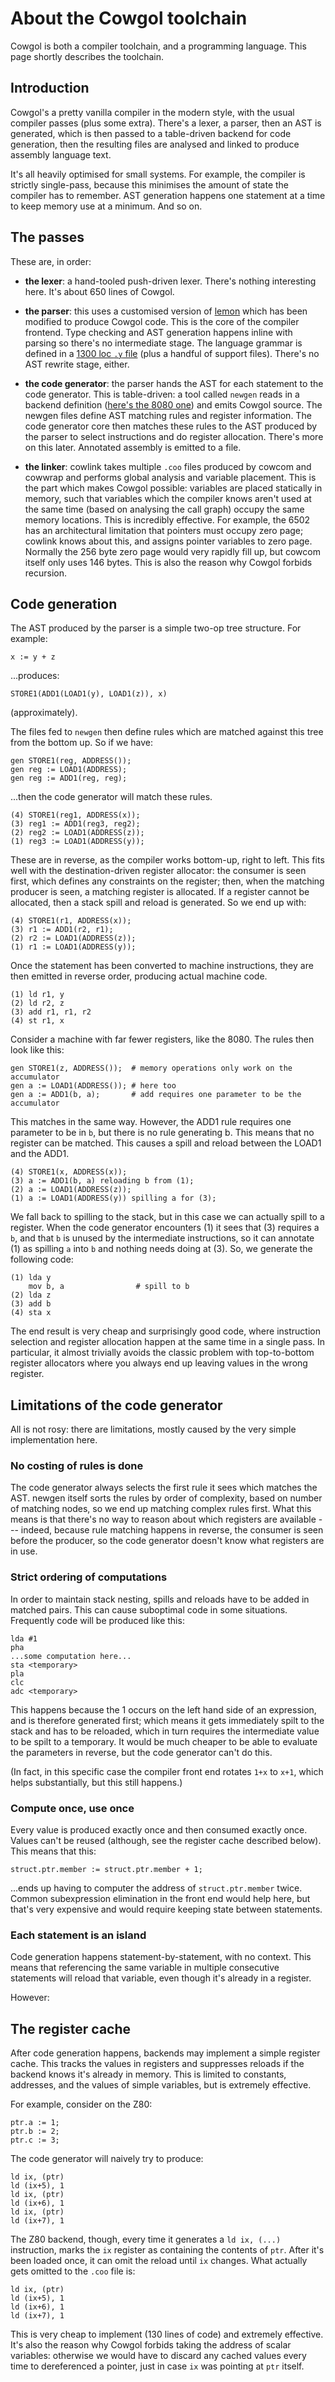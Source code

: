 About the Cowgol toolchain
==========================

Cowgol is both a compiler toolchain, and a programming language. This page
shortly describes the toolchain.

## Introduction

Cowgol's a pretty vanilla compiler in the modern style, with the usual
compiler passes (plus some extra). There's a lexer, a parser,
then an AST is generated, which is then passed to a table-driven backend
for code generation, then the resulting files are analysed and linked to
produce assembly language text.

It's all heavily optimised for small systems. For example, the compiler
is strictly single-pass, because this minimises the amount of state the
compiler has to remember. AST generation happens one statement at a time
to keep memory use at a minimum. And so on.

## The passes

These are, in order:

  - **the lexer**: a hand-tooled push-driven lexer. There's nothing interesting
	here. It's about 650 lines of Cowgol.

  - **the parser**: this uses a customised version of
	[lemon](https://www.hwaci.com/sw/lemon/) which has been modified to produce
	Cowgol code. This is the core of the compiler frontend. Type checking and
	AST generation happens inline with parsing so there's no intermediate
	stage. The language grammar is defined in a [1300 loc `.y` file](https://github.com/davidgiven/cowgol/blob/master/src/cowcom/parser.y) (plus a
	handful of support files). There's no AST rewrite stage, either.

  - **the code generator**: the parser hands the AST for each statement to the
    code generator. This is table-driven: a tool called `newgen` reads in a
	backend definition ([here's the 8080
	one](https://github.com/davidgiven/cowgol/blob/master/src/cowcom/arch8080.cow.ng))
	and emits Cowgol source. The newgen files define AST matching rules and
	register information. The code generator core then matches these rules to
	the AST produced by the parser to select instructions and do register
	allocation. There's more on this later. Annotated assembly is emitted to a
	file.

  - **the linker**: cowlink takes multiple `.coo` files produced by cowcom and
	cowwrap and performs global analysis and variable placement. This is the
	part which makes Cowgol possible: variables are placed statically in
	memory, such that variables which the compiler knows aren't used at the
	same time (based on analysing the call graph) occupy the same memory
	locations. This is incredibly effective. For example, the 6502 has an
	architectural limitation that pointers must occupy zero page; cowlink knows
	about this, and assigns pointer variables to zero page. Normally the 256
	byte zero page would very rapidly fill up, but cowcom itself only uses 146
	bytes. This is also the reason why Cowgol forbids recursion.

## Code generation

The AST produced by the parser is a simple two-op tree structure. For example:

```
x := y + z
```

...produces:

```
STORE1(ADD1(LOAD1(y), LOAD1(z)), x)
```

(approximately).

The files fed to `newgen` then define rules which are matched against this tree from the bottom up. So if we
have:

```
gen STORE1(reg, ADDRESS());
gen reg := LOAD1(ADDRESS);
gen reg := ADD1(reg, reg);
```

...then the code generator will match these rules.

```
(4) STORE1(reg1, ADDRESS(x));
(3) reg1 := ADD1(reg3, reg2);
(2) reg2 := LOAD1(ADDRESS(z));
(1) reg3 := LOAD1(ADDRESS(y));
```

These are in reverse, as the compiler works bottom-up, right to left. This fits
well with the destination-driven register allocator: the consumer is seen
first, which defines any constraints on the register; then, when the matching
producer is seen, a matching register is allocated. If a register cannot be
allocated, then a stack spill and reload is generated. So we end up with:

```
(4) STORE1(r1, ADDRESS(x));
(3) r1 := ADD1(r2, r1);
(2) r2 := LOAD1(ADDRESS(z));
(1) r1 := LOAD1(ADDRESS(y));
```

Once the statement has been converted to machine instructions, they are then emitted in reverse order, producing actual machine code.

```
(1) ld r1, y
(2) ld r2, z
(3) add r1, r1, r2
(4) st r1, x
```

Consider a machine with far fewer registers, like the 8080. The rules then look like this:

```
gen STORE1(z, ADDRESS());  # memory operations only work on the accumulator
gen a := LOAD1(ADDRESS()); # here too
gen a := ADD1(b, a);       # add requires one parameter to be the accumulator
```

This matches in the same way. However, the ADD1 rule requires one parameter to be in `b`, but there is no rule generating b. This means that no register can be matched. This causes a spill and reload between the LOAD1 and the ADD1. 

```
(4) STORE1(x, ADDRESS(x));
(3) a := ADD1(b, a) reloading b from (1);
(2) a := LOAD1(ADDRESS(z));
(1) a := LOAD1(ADDRESS(y)) spilling a for (3);
```

We fall back to spilling to the stack, but in this case we can actually spill to a register. When the code generator encounters (1) it sees that (3) requires a `b`, and that `b` is unused by the intermediate instructions, so it can annotate (1) as spilling `a` into `b` and nothing needs doing at (3). So, we generate the following code:

```
(1) lda y
    mov b, a                # spill to b
(2) lda z
(3) add b
(4) sta x
```

The end result is very cheap and surprisingly good code, where instruction
selection and register allocation happen at the same time in a single pass. In
particular, it almost trivially avoids the classic problem with top-to-bottom
register allocators where you always end up leaving values in the wrong
register.

## Limitations of the code generator

All is not rosy: there are limitations, mostly caused by the very simple implementation here.

### No costing of rules is done

The code generator always selects the first rule it sees which matches the AST. newgen itself sorts
the rules by order of complexity, based on number of matching nodes, so we end up matching complex
rules first. What this means is that there's no way to reason about which registers are available --- indeed, because rule matching happens in reverse, the consumer is seen before the producer, so the code generator doesn't know what registers are in use.

### Strict ordering of computations

In order to maintain stack nesting, spills and reloads have to be added in matched pairs. This can cause suboptimal code in some situations. Frequently code will be produced like this:

```
lda #1
pha
...some computation here...
sta <temporary>
pla
clc
adc <temporary>
```

This happens because the 1 occurs on the left hand side of an expression, and
is therefore generated first; which means it gets immediately spilt to the
stack and has to be reloaded, which in turn requires the intermediate value to
be spilt to a temporary. It would be much cheaper to be able to evaluate the
parameters in reverse, but the code generator can't do this.

(In fact, in this specific case the compiler front end rotates `1+x` to `x+1`,
which helps substantially, but this still happens.)

### Compute once, use once

Every value is produced exactly once and then consumed exactly once. Values
can't be reused (although, see the register cache described below). This means
that this:

```
struct.ptr.member := struct.ptr.member + 1;
```

...ends up having to computer the address of `struct.ptr.member` twice. Common
subexpression elimination in the front end would help here, but that's very
expensive and would require keeping state between statements.

### Each statement is an island

Code generation happens statement-by-statement, with no context. This means
that referencing the same variable in multiple consecutive statements will
reload that variable, even though it's already in a register.

However:

## The register cache

After code generation happens, backends may implement a simple register cache.
This tracks the values in registers and suppresses reloads if the backend knows
it's already in memory. This is limited to constants, addresses, and the values
of simple variables, but is extremely effective.

For example, consider on the Z80:

```
ptr.a := 1;
ptr.b := 2;
ptr.c := 3;
```

The code generator will naively try to produce:

```
ld ix, (ptr)
ld (ix+5), 1
ld ix, (ptr)
ld (ix+6), 1
ld ix, (ptr)
ld (ix+7), 1
```

The Z80 backend, though, every time it generates a `ld ix, (...)` instruction,
marks the `ix` register as containing the contents of `ptr`. After it's been
loaded once, it can omit the reload until `ix` changes. What actually gets
omitted to the `.coo` file is:

```
ld ix, (ptr)
ld (ix+5), 1
ld (ix+6), 1
ld (ix+7), 1
```

This is very cheap to implement (130 lines of code) and extremely effective.
It's also the reason why Cowgol forbids taking the address of scalar variables:
otherwise we would have to discard any cached values every time to dereferenced
a pointer, just in case `ix` was pointing at `ptr` itself.


